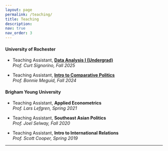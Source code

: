 ```yaml
---
layout: page
permalink: /teaching/
title: Teaching
description:
nav: true
nav_order: 3
---
```


#### University of Rochester

- Teaching Assistant, **[Data Analysis I (Undergrad)](https://www.sas.rochester.edu/psc/syllabi/20252026/200_PSCI_Signorino_2025.pdf)**  
  _Prof. Curt Signorino, Fall 2025_
  
- Teaching Assistant, **[Intro to Comparative Politics](https://www.sas.rochester.edu//psc/syllabi/20242025/101_PSCIsyllmeguid_FALL2024.pdf)**  
  _Prof. Bonnie Meguid, Fall 2024_

#### Brigham Young University

- Teaching Assistant, **Applied Econometrics**  
  _Prof. Lars Lefgren, Spring 2021_

- Teaching Assistant, **Southeast Asian Politics**  
  _Prof. Joel Selway, Fall 2020_

- Teaching Assistant, **Intro to International Relations**  
  _Prof. Scott Cooper, Spring 2019_

---
